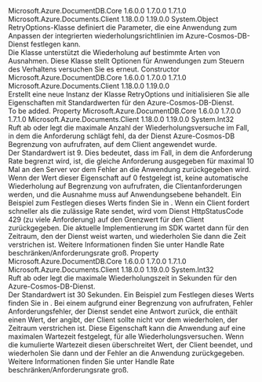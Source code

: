 <Type Name="RetryOptions" FullName="Microsoft.Azure.Documents.Client.RetryOptions">
  <TypeSignature Language="C#" Value="public class RetryOptions" />
  <TypeSignature Language="ILAsm" Value=".class public auto ansi beforefieldinit RetryOptions extends System.Object" />
  <TypeSignature Language="DocId" Value="T:Microsoft.Azure.Documents.Client.RetryOptions" />
  <TypeSignature Language="VB.NET" Value="Public Class RetryOptions" />
  <TypeSignature Language="F#" Value="type RetryOptions = class" />
  <AssemblyInfo>
    <AssemblyName>Microsoft.Azure.DocumentDB.Core</AssemblyName>
    <AssemblyVersion>1.6.0.0</AssemblyVersion>
    <AssemblyVersion>1.7.0.0</AssemblyVersion>
    <AssemblyVersion>1.7.1.0</AssemblyVersion>
  </AssemblyInfo>
  <AssemblyInfo>
    <AssemblyName>Microsoft.Azure.Documents.Client</AssemblyName>
    <AssemblyVersion>1.18.0.0</AssemblyVersion>
    <AssemblyVersion>1.19.0.0</AssemblyVersion>
  </AssemblyInfo>
  <Base>
    <BaseTypeName>System.Object</BaseTypeName>
  </Base>
  <Interfaces />
  <Docs>
    <summary>
            RetryOptions-Klasse definiert die Parameter, die eine Anwendung zum Anpassen der integrierten wiederholungsrichtlinien im Azure-Cosmos-DB-Dienst festlegen kann.
            </summary>
    <remarks>
            Die <see cref="T:Microsoft.Azure.Documents.Client.DocumentClient" /> Klasse unterstützt die Wiederholung auf bestimmte Arten von Ausnahmen. Diese Klasse stellt Optionen für Anwendungen zum Steuern des Verhaltens versuchen Sie es erneut.
            </remarks>
  </Docs>
  <Members>
    <Member MemberName=".ctor">
      <MemberSignature Language="C#" Value="public RetryOptions ();" />
      <MemberSignature Language="ILAsm" Value=".method public hidebysig specialname rtspecialname instance void .ctor() cil managed" />
      <MemberSignature Language="DocId" Value="M:Microsoft.Azure.Documents.Client.RetryOptions.#ctor" />
      <MemberSignature Language="VB.NET" Value="Public Sub New ()" />
      <MemberType>Constructor</MemberType>
      <AssemblyInfo>
        <AssemblyName>Microsoft.Azure.DocumentDB.Core</AssemblyName>
        <AssemblyVersion>1.6.0.0</AssemblyVersion>
        <AssemblyVersion>1.7.0.0</AssemblyVersion>
        <AssemblyVersion>1.7.1.0</AssemblyVersion>
      </AssemblyInfo>
      <AssemblyInfo>
        <AssemblyName>Microsoft.Azure.Documents.Client</AssemblyName>
        <AssemblyVersion>1.18.0.0</AssemblyVersion>
        <AssemblyVersion>1.19.0.0</AssemblyVersion>
      </AssemblyInfo>
      <Parameters />
      <Docs>
        <summary>
            Erstellt eine neue Instanz der Klasse RetryOptions und initialisieren Sie alle Eigenschaften mit Standardwerten für den Azure-Cosmos-DB-Dienst.
            </summary>
        <remarks>To be added.</remarks>
      </Docs>
    </Member>
    <Member MemberName="MaxRetryAttemptsOnThrottledRequests">
      <MemberSignature Language="C#" Value="public int MaxRetryAttemptsOnThrottledRequests { get; set; }" />
      <MemberSignature Language="ILAsm" Value=".property instance int32 MaxRetryAttemptsOnThrottledRequests" />
      <MemberSignature Language="DocId" Value="P:Microsoft.Azure.Documents.Client.RetryOptions.MaxRetryAttemptsOnThrottledRequests" />
      <MemberSignature Language="VB.NET" Value="Public Property MaxRetryAttemptsOnThrottledRequests As Integer" />
      <MemberSignature Language="F#" Value="member this.MaxRetryAttemptsOnThrottledRequests : int with get, set" Usage="Microsoft.Azure.Documents.Client.RetryOptions.MaxRetryAttemptsOnThrottledRequests" />
      <MemberType>Property</MemberType>
      <AssemblyInfo>
        <AssemblyName>Microsoft.Azure.DocumentDB.Core</AssemblyName>
        <AssemblyVersion>1.6.0.0</AssemblyVersion>
        <AssemblyVersion>1.7.0.0</AssemblyVersion>
        <AssemblyVersion>1.7.1.0</AssemblyVersion>
      </AssemblyInfo>
      <AssemblyInfo>
        <AssemblyName>Microsoft.Azure.Documents.Client</AssemblyName>
        <AssemblyVersion>1.18.0.0</AssemblyVersion>
        <AssemblyVersion>1.19.0.0</AssemblyVersion>
      </AssemblyInfo>
      <ReturnValue>
        <ReturnType>System.Int32</ReturnType>
      </ReturnValue>
      <Docs>
        <summary>
            Ruft ab oder legt die maximale Anzahl der Wiederholungsversuche im Fall, in dem die Anforderung schlägt fehl, da der Dienst Azure-Cosmos-DB Begrenzung von aufrufraten, auf dem Client angewendet wurde.
            </summary>
        <value>
            Der Standardwert ist 9. Dies bedeutet, dass im Fall, in dem die Anforderung Rate begrenzt wird, ist, die gleiche Anforderung ausgegeben für maximal 10 Mal an den Server vor dem Fehler an die Anwendung zurückgegeben wird. Wenn der Wert dieser Eigenschaft auf 0 festgelegt ist, keine automatische Wiederholung auf Begrenzung von aufrufraten, die Clientanforderungen werden, und die Ausnahme muss auf Anwendungsebene behandelt. Ein Beispiel zum Festlegen dieses Werts finden Sie in <see cref="P:Microsoft.Azure.Documents.Client.ConnectionPolicy.RetryOptions" />.
            </value>
        <remarks>
          <para>
            Wenn ein Client fordert schneller als die zulässige Rate sendet, wird vom Dienst HttpStatusCode 429 (zu viele Anforderung) auf den Grenzwert für den Client zurückgegeben. Die aktuelle Implementierung im SDK wartet dann für den Zeitraum, den der Dienst weist warten, und wiederholen Sie dann die Zeit verstrichen ist.  
            </para>
          <para>
            Weitere Informationen finden Sie unter <see href="https://docs.microsoft.com/en-us/azure/documentdb/documentdb-performance-tips#429">Handle Rate beschränken/Anforderungsrate groß</see>.
            </para>
        </remarks>
      </Docs>
    </Member>
    <Member MemberName="MaxRetryWaitTimeInSeconds">
      <MemberSignature Language="C#" Value="public int MaxRetryWaitTimeInSeconds { get; set; }" />
      <MemberSignature Language="ILAsm" Value=".property instance int32 MaxRetryWaitTimeInSeconds" />
      <MemberSignature Language="DocId" Value="P:Microsoft.Azure.Documents.Client.RetryOptions.MaxRetryWaitTimeInSeconds" />
      <MemberSignature Language="VB.NET" Value="Public Property MaxRetryWaitTimeInSeconds As Integer" />
      <MemberSignature Language="F#" Value="member this.MaxRetryWaitTimeInSeconds : int with get, set" Usage="Microsoft.Azure.Documents.Client.RetryOptions.MaxRetryWaitTimeInSeconds" />
      <MemberType>Property</MemberType>
      <AssemblyInfo>
        <AssemblyName>Microsoft.Azure.DocumentDB.Core</AssemblyName>
        <AssemblyVersion>1.6.0.0</AssemblyVersion>
        <AssemblyVersion>1.7.0.0</AssemblyVersion>
        <AssemblyVersion>1.7.1.0</AssemblyVersion>
      </AssemblyInfo>
      <AssemblyInfo>
        <AssemblyName>Microsoft.Azure.Documents.Client</AssemblyName>
        <AssemblyVersion>1.18.0.0</AssemblyVersion>
        <AssemblyVersion>1.19.0.0</AssemblyVersion>
      </AssemblyInfo>
      <ReturnValue>
        <ReturnType>System.Int32</ReturnType>
      </ReturnValue>
      <Docs>
        <summary>
            Ruft ab oder legt die maximale Wiederholungszeit in Sekunden für den Azure-Cosmos-DB-Dienst.
            </summary>
        <value>
            Der Standardwert ist 30 Sekunden. Ein Beispiel zum Festlegen dieses Werts finden Sie in <see cref="P:Microsoft.Azure.Documents.Client.ConnectionPolicy.RetryOptions" />.
            </value>
        <remarks>
          <para>
            Bei einem aufgrund einer Begrenzung von aufrufraten, Fehler Anforderungsfehler, der Dienst sendet eine Antwort zurück, die enthält einen Wert, der angibt, der Client sollte nicht vor dem wiederholen, der <see cref="P:Microsoft.Azure.Documents.DocumentClientException.RetryAfter" /> Zeitraum verstrichen ist. Diese Eigenschaft kann die Anwendung auf eine maximalen Wartezeit festgelegt, für alle Wiederholungsversuchen.
            Wenn die kumulierte Wartezeit diesen überschreitet Wert, der Client beendet, und wiederholen Sie dann und der Fehler an die Anwendung zurückgegeben.
            </para>
          <para>
            Weitere Informationen finden Sie unter <see href="https://docs.microsoft.com/en-us/azure/documentdb/documentdb-performance-tips#429">Handle Rate beschränken/Anforderungsrate groß</see>.
            </para>
        </remarks>
      </Docs>
    </Member>
  </Members>
</Type>